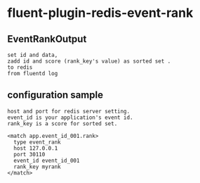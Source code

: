# fluent-plugin-redis-event-rank

## EventRankOutput

    set id and data,
    zadd id and score (rank_key's value) as sorted set .
    to redis
    from fluentd log
    
## configuration sample
    
    host and port for redis server setting.
    event_id is your application's event id.
    rank_key is a score for sorted set.
  
    <match app.event_id_001.rank>
      type event_rank
      host 127.0.0.1
      port 30110
      event_id event_id_001
      rank_key myrank
    </match>

